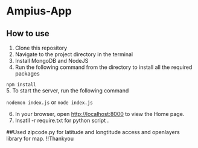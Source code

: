 # Ampius-App
## How to use

1. Clone this repository
2. Navigate to the project directory in the terminal
3. Install MongoDB and NodeJS
4. Run the following command from the directory to install all the required packages 

  `npm install`  
5. To start the server, run the following command
  
  `nodemon index.js` or `node index.js`  

6. In your browser, open <http://localhost:8000> to view the Home page.
7. Insatll -r require.txt for python script .

##Used zipcode.py  for latitude and longtitude access and openlayers library for map.
!!Thankyou

